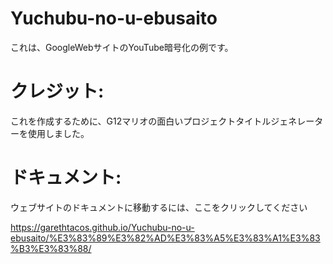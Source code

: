 # Yuchubu-no-u-ebusaito
 これは、GoogleWebサイトのYouTube暗号化の例です。
 # クレジット:

これを作成するために、G12マリオの面白いプロジェクトタイトルジェネレーターを使用しました。

# ドキュメント:

ウェブサイトのドキュメントに移動するには、ここをクリックしてください

https://garethtacos.github.io/Yuchubu-no-u-ebusaito/%E3%83%89%E3%82%AD%E3%83%A5%E3%83%A1%E3%83%B3%E3%83%88/
 

